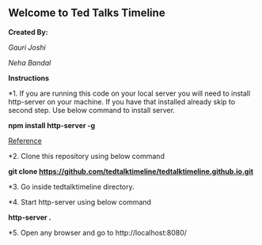 ## Welcome to Ted Talks Timeline

**Created By:**

 *Gauri Joshi*

 *Neha Bandal*
  
 **Instructions**

 *1. If you are running this code on your local server you will need to install http-server on your machine. If you have that installed already skip to second step. Use below command to install server.


  **npm install http-server -g**


 [Reference](https://www.npmjs.com/package/http-server)



 *2. Clone this repository using below command


 **git clone https://github.com/tedtalktimeline/tedtalktimeline.github.io.git**



*3. Go inside tedtalktimeline directory.



*4. Start http-server using below command

**http-server .**



*5. Open any browser and go to
http://localhost:8080/ 

 
